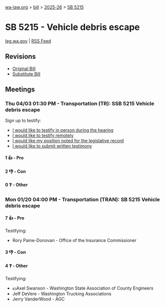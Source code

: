 [wa-law.org](/) > [bill](/bill/) > [2025-26](/bill/2025-26/) > [SB 5215](/bill/2025-26/sb/5215/)

# SB 5215 - Vehicle debris escape
[leg.wa.gov](https://app.leg.wa.gov/billsummary?BillNumber=5215&Year=2025&Initiative=false) | [RSS Feed](./rss.xml)

## Revisions
* [Original Bill](1/)
* [Substitute Bill](S/)

## Meetings
### Thu 04/03 01:30 PM - Transportation (TR): SSB 5215 Vehicle debris escape
Sign up to testify:
* [I would like to testify in person during the hearing](https://app.leg.wa.gov/csi/Testifier/Add?chamber=House&mId=33194&aId=166583&caId=26807&tId=1)
* [I would like to testify remotely](https://app.leg.wa.gov/csi/Testifier/Add?chamber=House&mId=33194&aId=166583&caId=26807&tId=2)
* [I would like my position noted for the legislative record](https://app.leg.wa.gov/csi/Testifier/Add?chamber=House&mId=33194&aId=166583&caId=26807&tId=3)
* [I would like to submit written testimony](https://app.leg.wa.gov/csi/Testifier/Add?chamber=House&mId=33194&aId=166583&caId=26807&tId=4)

#### 1 👍 - Pro

#### 2 👎 - Con

#### 0 ❓ - Other

### Mon 01/20 04:00 PM - Transportation (TRAN): SB 5215 Vehicle debris escape
#### 7 👍 - Pro
Testifying:
* Rory Paine-Donovan - Office of the Insurance Commissioner

#### 3 👎 - Con

#### 4 ❓ - Other
Testifying:
* 💵Axel Swanson - Washington State Association of County Engineers
* Jeff DeVere - Washington Trucking Associations
* Jerry VanderWood - AGC
